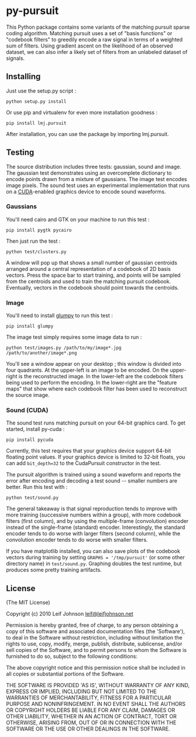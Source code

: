 # py-pursuit

This Python package contains some variants of the matching pursuit sparse coding
algorithm. Matching pursuit uses a set of "basis functions" or "codebook
filters" to greedily encode a raw signal in terms of a weighted sum of filters.
Using gradient ascent on the likelihood of an observed dataset, we can also
infer a likely set of filters from an unlabeled dataset of signals.

## Installing

Just use the setup.py script :

    python setup.py install

Or use pip and virtualenv for even more installation goodness :

    pip install lmj.pursuit

After installation, you can use the package by importing lmj.pursuit.

## Testing

The source distribution includes three tests: gaussian, sound and image. The
gaussian test demonstrates using an overcomplete dictionary to encode points
drawn from a mixture of gaussians. The image test encodes image pixels. The
sound test uses an experimental implementation that runs on a [CUDA][]-enabled
graphics device to encode sound waveforms.

### Gaussians

You'll need cairo and GTK on your machine to run this test :

    pip install pygtk pycairo

Then just run the test :

    python test/clusters.py

A window will pop up that shows a small number of gaussian centroids arranged
around a central representation of a codebook of 2D basis vectors. Press the
space bar to start training, and points will be sampled from the centroids and
used to train the matching pursuit codebook. Eventually, vectors in the codebook
should point towards the centroids.

### Image

You'll need to install [glumpy][] to run this test :

    pip install glumpy

The image test simply requires some image data to run :

    python test/images.py /path/to/my/image*.jpg /path/to/another/image*.png

You'll see a window appear on your desktop ; this window is divided into four
quadrants. At the upper-left is an image to be encoded. On the upper-right is
the reconstructed image. In the lower-left are the codebook filters being used
to perform the encoding. In the lower-right are the "feature maps" that show
where each codebook filter has been used to reconstruct the source image.

[CUDA]: http://www.nvidia.com/object/cuda_home_new.html

### Sound (CUDA)

The sound test runs matching pursuit on your 64-bit graphics card. To get
started, install py-cuda :

    pip install pycuda

Currently, this test requires that your graphics device support 64-bit floating
point values. If your graphics device is limited to 32-bit floats, you can add
`bit_depth=32` to the CudaPursuit constructor in the test.

The pursuit algorithm is trained using a sound waveform and reports the error
after encoding and decoding a test sound -- smaller numbers are better. Run this
test with :

    python test/sound.py

The general takeaway is that signal reproduction tends to improve with more
training (successive numbers within a group), with more codebook filters (first
column), and by using the multiple-frame (convolution) encoder instead of the
single-frame (standard) encoder. Interestingly, the standard encoder tends to do
worse with larger filters (second column), while the convolution encoder tends
to do worse with smaller filters.

If you have matplotlib installed, you can also save plots of the codebook
vectors during training by setting `GRAPHS = '/tmp/pursuit'` (or some other
directory name) in `test/sound.py`. Graphing doubles the test runtime, but
produces some pretty training artifacts.

[glumpy]: http://code.google.com/p/glumpy/

## License

(The MIT License)

Copyright (c) 2010 Leif Johnson <leif@leifjohnson.net>

Permission is hereby granted, free of charge, to any person obtaining a copy of
this software and associated documentation files (the 'Software'), to deal in
the Software without restriction, including without limitation the rights to
use, copy, modify, merge, publish, distribute, sublicense, and/or sell copies of
the Software, and to permit persons to whom the Software is furnished to do so,
subject to the following conditions:

The above copyright notice and this permission notice shall be included in all
copies or substantial portions of the Software.

THE SOFTWARE IS PROVIDED 'AS IS', WITHOUT WARRANTY OF ANY KIND, EXPRESS OR
IMPLIED, INCLUDING BUT NOT LIMITED TO THE WARRANTIES OF MERCHANTABILITY, FITNESS
FOR A PARTICULAR PURPOSE AND NONINFRINGEMENT. IN NO EVENT SHALL THE AUTHORS OR
COPYRIGHT HOLDERS BE LIABLE FOR ANY CLAIM, DAMAGES OR OTHER LIABILITY, WHETHER
IN AN ACTION OF CONTRACT, TORT OR OTHERWISE, ARISING FROM, OUT OF OR IN
CONNECTION WITH THE SOFTWARE OR THE USE OR OTHER DEALINGS IN THE SOFTWARE.
